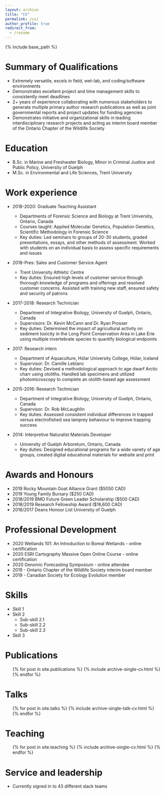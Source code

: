 ```yaml
---
layout: archive
title: "CV"
permalink: /cv/
author_profile: true
redirect_from:
  - /resume
---
```


{% include base_path %}

Summary of Qualifications
======
* Extremely versatile, excels in field, wet-lab, and coding/software environments
* Demonstrates excellent project and time management skills to consistently meet deadlines
* 2+ years of experience collaborating with numerous stakeholders to generate multiple primary author research publications as well as joint governmental reports and project updates for funding agencies
* Demonstrates initiative and organizational skills in leading interdisciplinary research projects and acting as interim board member of the Ontario Chapter of the Wildlife Society

Education
======
* B.Sc. in Marine and Freshwater Biology, Minor in Criminal Justice and Public Policy, University of Guelph
* M.Sc. in Environmental and Life Sciences, Trent University

Work experience
======
* 2018-2020: Graduate Teaching Assistant
  * Departments of Forensic Science and Biology at Trent University, Ontario, Canada
  * Courses taught: Applied Molecular Genetics, Population Genetics, Scientific Methodology in Forensic Science
  * Key duties: Led seminars to groups of 20-30 students, graded presentations, essays, and other methods of assessment. Worked with students on an individual basis to assess specific requirements and issues

* 2018-Pres: Sales and Customer Service Agent
  * Trent University Athletic Centre
  * Key duties: Ensured high levels of customer service through thorough knowledge of programs and offerings and resolved customer concerns. Assisted with training new staff, ensured safety and security of patrons

* 2017-2018: Research Technician
  * Department of Integrative Biology, University of Guelph, Ontario, Canada
  * Supervisors: Dr. Kevin McCann and Dr. Ryan Prosser
  * Key duties: Determined the impact of agricultural activity on sediment toxicity in the Long Point Conservation Area in Lake Erie using multiple invertebrate species to quantify biological endpoints

* 2017: Research intern
  * Department of Aquaculture, Hólar University College, Hólar, Iceland
  * Supervisor: Dr. Camille Leblanc
  * Key duties: Devised a methodological approach to age dwarf Arctic charr using otoliths. Handled lab specimens and utilized photomicroscopy to complete an
otolith-based age assessment

* 2015-2016: Research Technician
  * Department of Integrative Biology, University of Guelph, Ontario, Canada
  * Supervisor: Dr. Rob McLaughlin
  * Key duties: Assessed consistent individual differences in trapped versus electrofished sea lamprey behaviour to improve trapping success
  
* 2014: Interpretive Naturalist Materials Developer
  * University of Guelph Arboretum, Ontario, Canada
  * Key duties: Designed educational programs for a wide variety of age groups,
created digital educational materials for website and print
  
Awards and Honours
======
* 2019 Rocky Mountain Goat Alliance Grant ($5050 CAD)
* 2019 Young Family Bursary ($250 CAD)
* 2018/2019 BMO Future Green Leader Scholarship ($500 CAD)
* 2018/2019 Research Fellowship Award ($16,600 CAD)
* 2016/2017 Deans Honour List University of Guelph

Professional Development
======
* 2020 Wetlands 101: An Introduction to Boreal Wetlands - online certification
* 2020 ESRI Cartography Massive Open Online Course - online certification
* 2020 Genomic Forecasting Symposium - online attendee
* 2019 - Ontario Chapter of the Wildlife Society interim board member
* 2019 - Canadian Society for Ecology Evolution member

Skills
======
* Skill 1
* Skill 2
  * Sub-skill 2.1
  * Sub-skill 2.2
  * Sub-skill 2.3
* Skill 3

Publications
======
  <ul>{% for post in site.publications %}
    {% include archive-single-cv.html %}
  {% endfor %}</ul>
  
Talks
======
  <ul>{% for post in site.talks %}
    {% include archive-single-talk-cv.html %}
  {% endfor %}</ul>
  
Teaching
======
  <ul>{% for post in site.teaching %}
    {% include archive-single-cv.html %}
  {% endfor %}</ul>
  
Service and leadership
======
* Currently signed in to 43 different slack teams
